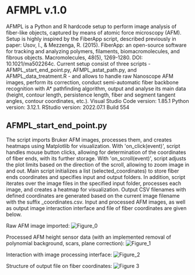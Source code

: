 # AFMPL v.1.0
AFMPL is a Python and R hardcode setup to perform image analysis of fiber-like objects, captured by means of atomic force microscopy (AFM). Setup is highly inspired by the FiberApp script, described previously in paper: 
Usov, I., & Mezzenga, R. (2015). FiberApp: an open-source software for tracking and analyzing polymers, filaments, biomacromolecules, and fibrous objects. Macromolecules, 48(5), 1269-1280. DOI: 10.1021/ma502264c.
Current setup consist of three scripts - AFMPL_start_end_point.py, AFMPL_astat_path.py, and AFMPL_data_treatment.R - and allows to handle raw Nanoscope AFM images, perform its correction, conduct semi-automatic fiber backbone recognition with A* pathfinding algorithm, output and analyse its main data (height, contour length, persistence length, fiber and segment tangent angles, contour coordinates, etc.).
Visual Studio Code version: 1.85.1
Python version: 3.12.1.
RStudio version: 2022.07.1 Build 554

## AFMPL_start_end_point.py
The script imports Bruker AFM images, processes them, and creates heatmaps using Matplotlib for visualization. With 'on_click(event)', script
handles mouse button clicks, allowing for determination of the coordinates of fiber ends, with its further storage. With 'on_scroll(event)', script adjusts the plot limits based on the direction of the scroll, allowing to zoom image in and out. Main script initializes a list (selected_coordinates) to store fiber ends coordinates and specifies input and output folders. In addition, script iterates over the image files in the specified input folder, processes each image, and creates a heatmap for visualization. Output CSV filenames with defined coordinates are generated based on the current image filename with the suffix _coordinates.csv. Input and processed AFM images, as well as output image interaction interface and file of fiber coordinates are given below.

Raw AFM image imported: 
![Figure_0](https://github.com/vchibrikov/AFMPL/assets/98614057/3830dba3-9d2c-4f05-b6b1-fc36164c2762)

Processed AFM height sensor data (with an implemented removal of polynomial background, scars, plane correction):
![Figure_1](https://github.com/vchibrikov/AFMPL/assets/98614057/a577aee2-0a72-4118-9753-8e0a0511e4fe)

Interaction with image processing interface:
![Figure_2](https://github.com/vchibrikov/AFMPL/assets/98614057/5ce425fd-e7b1-4acd-856e-1db51d724afa)

Structure of output file on fiber coordinates:
![Figure 3](https://github.com/vchibrikov/AFMPL/assets/98614057/b453af24-a818-4b23-a537-ade9420408eb)


